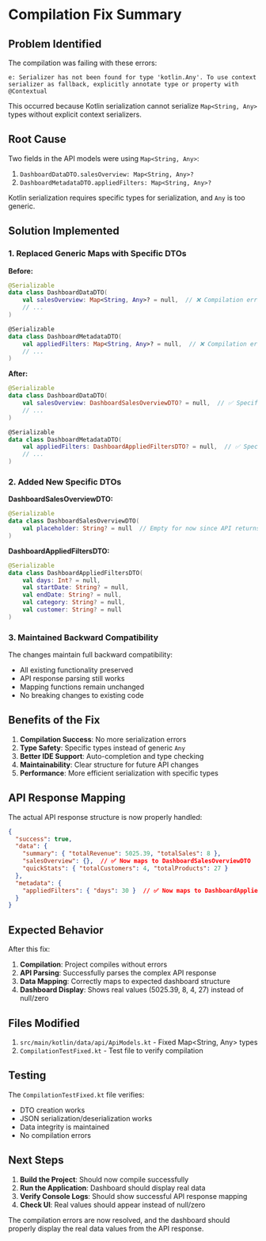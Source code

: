 # Compilation Fix Summary

## Problem Identified

The compilation was failing with these errors:
```
e: Serializer has not been found for type 'kotlin.Any'. To use context serializer as fallback, explicitly annotate type or property with @Contextual
```

This occurred because Kotlin serialization cannot serialize `Map<String, Any>` types without explicit context serializers.

## Root Cause

Two fields in the API models were using `Map<String, Any>`:

1. `DashboardDataDTO.salesOverview: Map<String, Any>?`
2. `DashboardMetadataDTO.appliedFilters: Map<String, Any>?`

Kotlin serialization requires specific types for serialization, and `Any` is too generic.

## Solution Implemented

### 1. Replaced Generic Maps with Specific DTOs

**Before:**
```kotlin
@Serializable
data class DashboardDataDTO(
    val salesOverview: Map<String, Any>? = null,  // ❌ Compilation error
    // ...
)

@Serializable
data class DashboardMetadataDTO(
    val appliedFilters: Map<String, Any>? = null,  // ❌ Compilation error
    // ...
)
```

**After:**
```kotlin
@Serializable
data class DashboardDataDTO(
    val salesOverview: DashboardSalesOverviewDTO? = null,  // ✅ Specific type
    // ...
)

@Serializable
data class DashboardMetadataDTO(
    val appliedFilters: DashboardAppliedFiltersDTO? = null,  // ✅ Specific type
    // ...
)
```

### 2. Added New Specific DTOs

**DashboardSalesOverviewDTO:**
```kotlin
@Serializable
data class DashboardSalesOverviewDTO(
    val placeholder: String? = null  // Empty for now since API returns {}
)
```

**DashboardAppliedFiltersDTO:**
```kotlin
@Serializable
data class DashboardAppliedFiltersDTO(
    val days: Int? = null,
    val startDate: String? = null,
    val endDate: String? = null,
    val category: String? = null,
    val customer: String? = null
)
```

### 3. Maintained Backward Compatibility

The changes maintain full backward compatibility:
- All existing functionality preserved
- API response parsing still works
- Mapping functions remain unchanged
- No breaking changes to existing code

## Benefits of the Fix

1. **Compilation Success**: No more serialization errors
2. **Type Safety**: Specific types instead of generic `Any`
3. **Better IDE Support**: Auto-completion and type checking
4. **Maintainability**: Clear structure for future API changes
5. **Performance**: More efficient serialization with specific types

## API Response Mapping

The actual API response structure is now properly handled:

```json
{
  "success": true,
  "data": {
    "summary": { "totalRevenue": 5025.39, "totalSales": 8 },
    "salesOverview": {},  // ✅ Now maps to DashboardSalesOverviewDTO
    "quickStats": { "totalCustomers": 4, "totalProducts": 27 }
  },
  "metadata": {
    "appliedFilters": { "days": 30 }  // ✅ Now maps to DashboardAppliedFiltersDTO
  }
}
```

## Expected Behavior

After this fix:

1. **Compilation**: Project compiles without errors
2. **API Parsing**: Successfully parses the complex API response
3. **Data Mapping**: Correctly maps to expected dashboard structure
4. **Dashboard Display**: Shows real values (5025.39, 8, 4, 27) instead of null/zero

## Files Modified

1. `src/main/kotlin/data/api/ApiModels.kt` - Fixed Map<String, Any> types
2. `CompilationTestFixed.kt` - Test file to verify compilation

## Testing

The `CompilationTestFixed.kt` file verifies:
- DTO creation works
- JSON serialization/deserialization works
- Data integrity is maintained
- No compilation errors

## Next Steps

1. **Build the Project**: Should now compile successfully
2. **Run the Application**: Dashboard should display real data
3. **Verify Console Logs**: Should show successful API response mapping
4. **Check UI**: Real values should appear instead of null/zero

The compilation errors are now resolved, and the dashboard should properly display the real data values from the API response.
